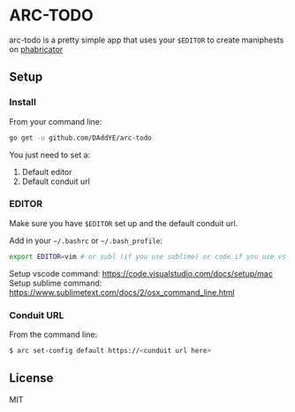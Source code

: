 # ARC-TODO

arc-todo is a pretty simple app that uses your `$EDITOR` to create maniphests on [phabricator](https://www.phacility.com/)

## Setup

### Install

From your command line:

```bash
go get -u github.com/DAddYE/arc-todo
```

You just need to set a:

1. Default editor
2. Default conduit url

### EDITOR

Make sure you have `$EDITOR` set up and the default conduit url.

Add in your `~/.bashrc` or `~/.bash_profile`:

```bash
export EDITOR=vim # or subl (if you use sublime) or code if you use vs code.
```

Setup vscode command: https://code.visualstudio.com/docs/setup/mac
Setup sublime command: https://www.sublimetext.com/docs/2/osx_command_line.html

### Conduit URL

From the command line:

```bash
$ arc set-config default https://<cunduit url here>
```

## License

MIT
